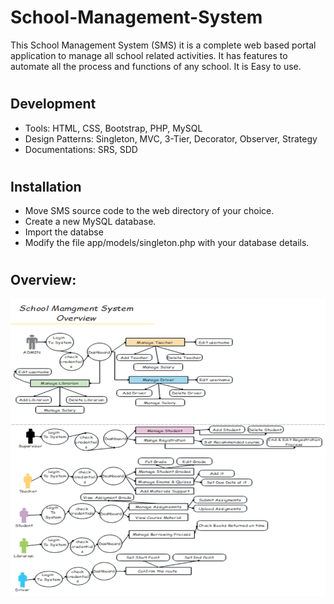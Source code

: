 # School-Management-System

This School Management System (SMS) it is a complete web based portal application to manage all school related activities. It has features to automate all the process and functions of any school. It is Easy to use.
#
#

## Development
  - Tools: HTML, CSS, Bootstrap, PHP, MySQL
  - Design Patterns: Singleton, MVC, 3-Tier, Decorator, Observer, Strategy
  - Documentations: SRS, SDD
  
#
#

## Installation
- Move SMS source code to the web directory of your choice.
- Create a new MySQL database.
- Import the databse
- Modify the file app/models/singleton.php with your database details.

#
#

## Overview:
  
  
![school](https://github.com/MohamedAbodia/School-Management-System/blob/main/overview.png)